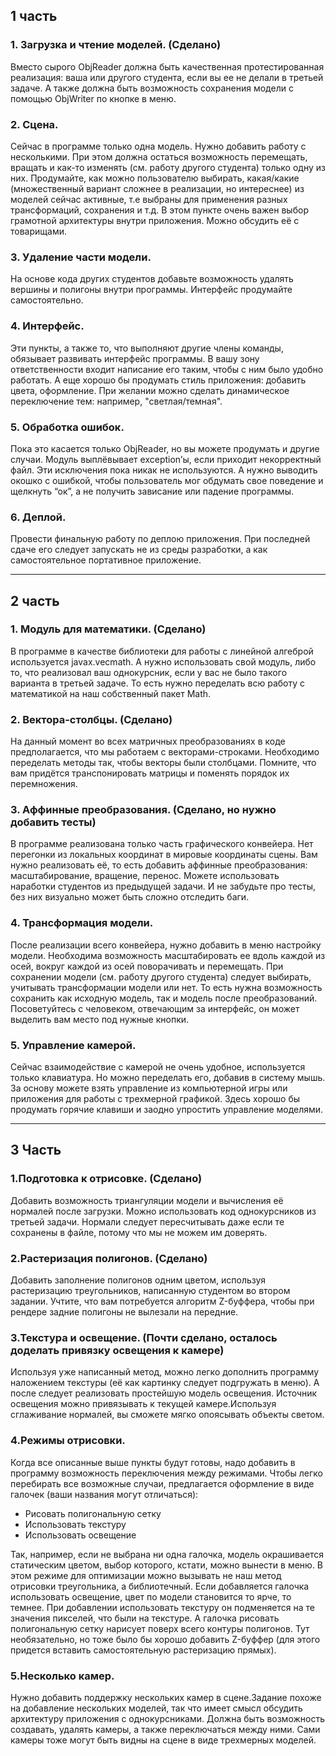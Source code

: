 ## 1 часть 
### 1. Загрузка и чтение моделей. (Сделано)
Вместо сырого ObjReader должна быть качественная протестированная реализация: ваша или другого студента, если вы ее не делали в третьей задаче. А также должна быть возможность сохранения модели с помощью ObjWriter по кнопке в меню.

### 2. Сцена. 
Сейчас в программе только одна модель. Нужно добавить работу с несколькими. При этом должна остаться возможность перемещать, вращать и как-то изменять (см. работу другого студента) только одну из них. Продумайте, как можно пользователю выбирать, какая/какие (множественный вариант сложнее в реализации, но интереснее) из моделей сейчас активные, т.е выбраны для применения разных трансформаций, сохранения и т.д. В этом пункте очень важен выбор грамотной архитектуры внутри приложения. Можно обсудить её с товарищами.

### 3. Удаление части модели. 
На основе кода других студентов добавьте возможность удалять вершины и полигоны внутри программы. Интерфейс продумайте самостоятельно.

### 4. Интерфейс. 
Эти пункты, а также то, что выполняют другие члены команды, обязывает развивать интерфейс программы. В вашу зону ответственности входит написание его таким, чтобы с ним было удобно работать. А еще хорошо бы продумать стиль приложения: добавить цвета, оформление. При желании можно сделать динамическое переключение тем: например, "светлая/темная".

### 5. Обработка ошибок. 
Пока это касается только ObjReader, но вы можете продумать и другие случаи. Модуль выплёвывает exception’ы, если приходит некорректный файл. Эти исключения пока никак не используются. А нужно выводить окошко с ошибкой, чтобы пользователь мог обдумать свое поведение и щелкнуть “ок”, а не получить зависание или падение программы.

### 6. Деплой. 
Провести финальную работу по деплою приложения. При последней сдаче его следует запускать не из среды разработки, а как самостоятельное портативное приложение.

***

## 2 часть
### 1. Модуль для математики. (Сделано)
В программе в качестве библиотеки для работы с линейной алгеброй используется javax.vecmath. А нужно использовать свой
модуль, либо то, что реализовал ваш однокурсник, если у вас не было такого варианта в третьей задаче. То есть нужно переделать всю работу с математикой на наш собственный пакет Math.

### 2. Вектора-столбцы. (Сделано)
На данный момент во всех матричных преобразованиях в коде предполагается, что мы работаем с векторами-строками. Необходимо переделать методы так, чтобы векторы были столбцами. Помните, что вам придётся транспонировать матрицы и поменять порядок их перемножения.

### 3. Аффинные преобразования. (Сделано, но нужно добавить тесты) 
В программе реализована только часть графического конвейера. Нет перегонки из локальных координат в мировые координаты сцены. Вам нужно реализовать её, то есть добавить аффинные преобразования: масштабирование, вращение, перенос. Можете использовать наработки студентов из предыдущей задачи. И не забудьте про тесты, без них визуально может быть сложно отследить баги.

### 4. Трансформация модели. 
После реализации всего конвейера, нужно добавить в меню настройку модели. Необходима возможность масштабировать ее вдоль
каждой из осей, вокруг каждой из осей поворачивать и перемещать. При сохранении модели (см. работу другого студента) следует выбирать, учитывать трансформации модели или нет. То есть нужна возможность сохранить как исходную модель, так и модель после преобразований. Посоветуйтесь с человеком, отвечающим за интерфейс, он может выделить вам место под нужные кнопки.

### 5. Управление камерой. 
Сейчас взаимодействие с камерой не очень удобное, используется только клавиатура. Но можно переделать его, добавив в систему
мышь. За основу можете взять управление из компьютерной игры или приложения для работы с трехмерной графикой. Здесь хорошо бы продумать горячие клавиши и заодно упростить управление моделями.

***

## 3 Часть
### 1.Подготовка к отрисовке. (Сделано)
Добавить возможность триангуляции модели и вычисления её нормалей после загрузки. Можно использовать код однокурсников из третьей задачи. Нормали следует пересчитывать даже если те сохранены в файле, потому что мы не можем им доверять.

### 2.Растеризация полигонов. (Сделано)
Добавить заполнение полигонов одним цветом, используя растеризацию треугольников, написанную студентом во втором задании. Учтите, что вам потребуется алгоритм Z-буффера, чтобы при рендере задние полигоны не вылезали на передние.

### 3.Текстура и освещение. (Почти сделано, осталось доделать привязку освещения к камере)
Используя уже написанный метод, можно легко дополнить программу наложением текстуры (её как картинку следует подгружать в меню). А после следует реализовать простейшую модель освещения. Источник освещения можно привязывать к текущей камере.Используя сглаживание нормалей, вы сможете мягко опоясывать объекты светом.

### 4.Режимы отрисовки. 
Когда все описанные выше пункты будут готовы, надо добавить в программу возможность переключения между режимами. Чтобы легко перебирать все возможные случаи, предлагается оформление в виде галочек (ваши названия могут отличаться):
- Рисовать полигональную сетку
- Использовать текстуру
- Использовать освещение

Так, например, если не выбрана ни одна галочка, модель окрашивается статическим цветом, выбор которого, кстати, можно вынести в меню. В этом режиме для оптимизации можно вызывать не наш метод отрисовки треугольника, а библиотечный. Если добавляется галочка использовать освещение, цвет по модели становится то ярче, то темнее. При добавлении использовать текстуру он подменяется на те значения пикселей, что были на текстуре. А галочка рисовать полигональную сетку нарисует поверх всего контуры полигонов. Тут необязательно, но тоже было бы хорошо добавить Z-буффер (для этого придется вставить самостоятельную растеризацию прямых).
### 5.Несколько камер.
Нужно добавить поддержку нескольких камер в сцене.Задание похоже на добавление нескольких моделей, так что имеет смысл обсудить архитектуру приложения с однокурсниками. Должна быть возможность создавать, удалять камеры, а также переключаться между ними. Сами камеры тоже могут быть видны на сцене в виде трехмерных моделей.
